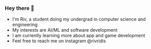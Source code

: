 ### Hey there 👋
- I'm Riv, a student doing my undergrad in computer science and engineering
- My interests are AI/ML and software development
- I am currently learning more about app and game development
- Feel free to reach me on instagram @rivridis
